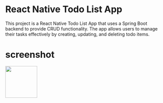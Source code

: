 # React Native Todo List App

This project is a React Native Todo List App that uses a Spring Boot backend to provide CRUD functionality. The app allows users to manage their tasks effectively by creating, updating, and deleting todo items.

# screenshot

<img src="https://user-images.githubusercontent.com/92185695/234464527-0562fa0d-d48d-44bb-bb9b-a14f92f7a5a7.png" height="100px">
